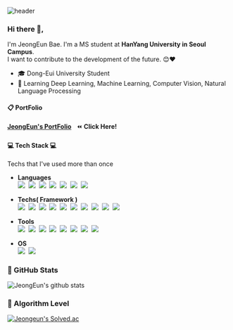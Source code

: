 ![header](https://capsule-render.vercel.app/api?type=slice&color=d1ccc0&height=300&section=header&text=JeongEun%20Bae&fontSize=80&fontColor=2d3436)

### Hi there 👋,
I'm JeongEun Bae. I'm a MS student at **HanYang University in Seoul Campus**.</br>
I want to contribute to the development of the future. :blush::heart:

-  :mortar_board: Dong-Eui University Student
- 🌱 Learning Deep Learning, Machine Learning, Computer Vision, Natural Language Processing

#### :clipboard: PortFolio</br>
[**JeongEun's PortFolio**](../../../Portfolio)&nbsp;&nbsp;&nbsp;:rewind: **Click Here!**

#### :computer: Tech Stack :computer:
Techs that I've used more than once
</br>
- **Languages** </br>
<img src="https://img.shields.io/badge/Java-007396?style=flat-square&logo=Java&logoColor=white"/></a>&nbsp;
<img src="https://img.shields.io/badge/C++-00599C?style=flat-square&logo=C++&logoColor=white"/></a>&nbsp;
<img src="https://img.shields.io/badge/Python-3766AB?style=flat-square&logo=Python&logoColor=white"/></a>&nbsp;
<img src="https://img.shields.io/badge/C-A8B9CC?style=flat-square&logo=C&logoColor=white"/></a>&nbsp;
<img src="https://img.shields.io/badge/HTML5-E34F26?style=flat-square&logo=HTML5&logoColor=white"/></a>&nbsp;
<img src="https://img.shields.io/badge/CSS3-1572B6?style=flat-square&logo=CSS3&logoColor=white"/></a>&nbsp; 
<img src="https://img.shields.io/badge/JavaScript-F7DF1E?style=flat-square&logo=JavaScript&logoColor=black"/></a>&nbsp;

- **Techs( Framework )** </br>
<img src="https://img.shields.io/badge/OpenCV-5C3EE8?style=flat-square&logo=OpenCV&logoColor=white"/></a>&nbsp;
<img src="https://img.shields.io/badge/Arduino-00979D?style=flat-square&logo=Arduino&logoColor=white"/></a>&nbsp;
<img src="https://img.shields.io/badge/ROS-22314E?style=flat-square&logo=ROS&logoColor=white"/></a>&nbsp;
<img src="https://img.shields.io/badge/MySQL-4479A1?style=flat-square&logo=MySQL&logoColor=white"/></a>&nbsp;
<img src="https://img.shields.io/badge/MariaDB-003545?style=flat-square&logo=MariaDB&logoColor=white"/></a>&nbsp;
<img src="https://img.shields.io/badge/Spring-6DB33F?style=flat-square&logo=Spring&logoColor=white"/></a>&nbsp;
<img src="https://img.shields.io/badge/Material_UI-0081CB?style=flat-square&logo=Material-UI&logoColor=white"/></a>&nbsp;
<img src="https://img.shields.io/badge/React-61DAFB?style=flat-square&logo=React&logoColor=black"/></a>&nbsp;
<img src="https://img.shields.io/badge/Amazon AWS-232F3E?style=flat-square&logo=Amazon AWS&logoColor=white"/></a>&nbsp;
<img src="https://img.shields.io/badge/Android-3DDC84?style=flat-square&logo=Android&logoColor=black"/></a>&nbsp;

- **Tools**  </br>
<img src="https://img.shields.io/badge/Android Studio-3DDC84?style=flat-square&logo=Android Studio&logoColor=black"/></a>&nbsp;
<img src="https://img.shields.io/badge/Visual Studio-5C2D91?style=flat-square&logo=Visual Studio&logoColor=white"/></a>&nbsp;
<img src="https://img.shields.io/badge/Visual Studio Code-007ACC?style=flat-square&logo=Visual Studio Code&logoColor=white"/></a>&nbsp;
<img src="https://img.shields.io/badge/IntelliJ IDEA-000000?style=flat-square&logo=IntelliJ IDEA&logoColor=white"/></a>&nbsp;
<img src="https://img.shields.io/badge/Git-F05032?style=flat-square&logo=Git&logoColor=white"/></a>&nbsp;
<img src="https://img.shields.io/badge/GitHub-181717?style=flat-square&logo=GitHub&logoColor=white"/></a>&nbsp;
<img src="https://img.shields.io/badge/PyCharm-000000?style=flat-square&logo=PyCharm&logoColor=white"/></a>&nbsp;
<img src="https://img.shields.io/badge/Apache NetBeans IDE-1B6AC6?style=flat-square&logo=Apache NetBeans IDE&logoColor=white"/></a>&nbsp;

- **OS**  </br>
<img src="https://img.shields.io/badge/Ubuntu-E95420?style=flat-square&logo=Ubuntu&logoColor=white"/></a>&nbsp;
<img src="https://img.shields.io/badge/Windows-0078D6?style=flat-square&logo=Windows&logoColor=white"/></a>&nbsp;
 
### :blue_heart: GitHub Stats
![JeongEun's github stats](https://github-readme-stats.vercel.app/api?username=JeongEunBae&show_icons=true&theme=graywhite)

### :purple_heart: Algorithm Level 
[![Jeongeun's Solved.ac](http://mazassumnida.wtf/api/v2/generate_badge?boj=jeongeun)](https://solved.ac/jeongeun)

<!--
**JeongEunBae/JeongEunBae** is a ✨ _special_ ✨ repository because its `README.md` (this file) appears on your GitHub profile.

Here are some ideas to get you started:

- 🔭 I’m currently working on ...
- 🌱 I’m currently learning ...
- 👯 I’m looking to collaborate on ...
- 🤔 I’m looking for help with ...
- 💬 Ask me about ...
- 📫 How to reach me: ...
- 😄 Pronouns: ...
- ⚡ Fun fact: ...
-->

